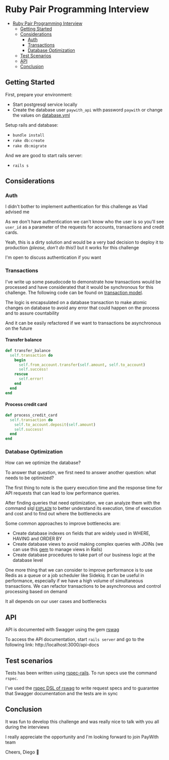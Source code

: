 # Ruby Pair Programming Interview

- [Ruby Pair Programming Interview](#ruby-pair-programming-interview)
  - [Getting Started](#getting-started)
  - [Considerations](#considerations)
    - [Auth](#auth)
    - [Transactions](#transactions)
    - [Database Optimization](#database-optimization)
  - [Test Scenarios](#tests-scenarios)
  - [API](#api)
  - [Conclusion](#conclusion)

## Getting Started

First, prepare your environment:

 - Start postgresql service locally
 - Create the database user `paywith_api` with password `paywith` or change the values on [database.yml](https://github.com/egoforia/ruby-pair-programming-interview/blob/development/config/database.yml)

Setup rails and database:

 - `bundle install`
 - `rake db:create`
 - `rake db:migrate`

And we are good to start rails server:

 - `rails s`

## Considerations

### Auth

I didn't bother to implement authentication for this challenge as Vlad advised me

As we don't have authentication we can't know who the user is so you'll see `user_id` as a parameter of the requests for accounts, transactions and credit cards.

Yeah, this is a dirty solution and would be a very bad decision to deploy it to production *(please, don't do this!)* but it works for this challenge

I'm open to discuss authentication if you want

### Transactions

I've write up some pseudocode to demonstrate how transactions would be processed and have considerated that it would be synchronous for this challenge. The following code can be found on [transaction model](https://github.com/egoforia/ruby-pair-programming-interview/blob/development/app/models/transaction.rb).

The logic is encapsulated on a database transaction to make atomic changes on database to avoid any error that could happen on the process and to assure countability

And it can be easily refactored if we want to transactions be asynchronous on the future

#### Transfer balance

```ruby
def transfer_balance
  self.transaction do
    begin
      self.from_account.transfer(self.amount, self.to_account)
      self.success!
    rescue
      self.error!
    end
  end
end
```

#### Process credit card

```ruby
def process_credit_card
  self.transaction do
    self.to_account.deposit(self.amount)
    self.success!
  end
end
```

### Database Optimization

How can we optimize the database?

To answer that question, we first need to answer another question: what needs to be optimized?

The first thing to note is the query execution time and the response time for API requests that can lead to low performance queries.

After finding queries that need optimization, we can analyze them with the command slql [`EXPLAIN`](https://www.postgresql.org/docs/current/sql-explain.html) to better understand its execution, time of execution and cost and to find out where the bottlenecks are

Some common approaches to improve bottlenecks are:
  - Create database indexes on fields that are widely used in WHERE, HAVING and ORDER BY
  - Create database views to avoid making complex queries with JOINs (we can use this [gem](https://github.com/scenic-views/scenic) to manage views in Rails)
  - Create database procedures to take part of our business logic at the database level

One more thing that we can consider to improve performance is to use Redis as a queue or a job scheduler like Sidekiq. It can be useful in performance, especially if we have a high volume of simultaneous transactions. We can refactor transactions to be asynchronous and control processing based on demand

It all depends on our user cases and bottlenecks

## API

API is documented with Swagger using the gem [rswag](https://github.com/rswag/rswag)

To access the API documentation, start `rails server` and go to the following link: http://localhost:3000/api-docs

## Test scenarios

Tests has been written using [rspec-rails](https://github.com/rspec/rspec-rails). To run specs use the command `rspec`.

I've used the [rspec DSL of rswag](https://github.com/rswag/rswag#the-rspec-dsl) to write request specs and to guarantee that Swagger documentation and the tests are in sync

## Conclusion
 
It was fun to develop this challenge and was really nice to talk with you all during the interviews

I really appreciate the opportunity and I'm looking forward to join PayWith team

Cheers, Diego 🍻